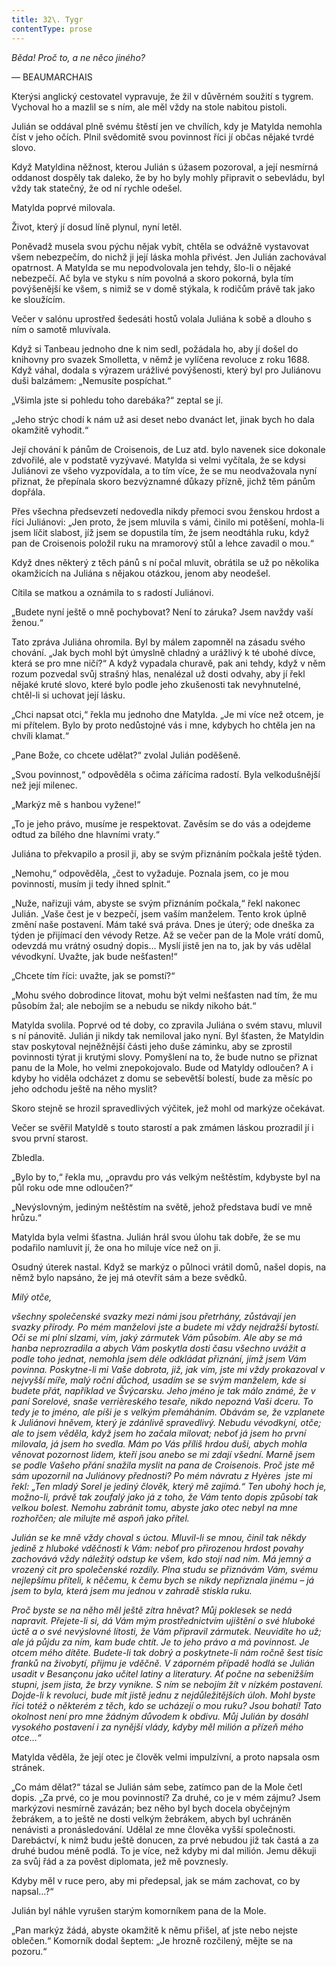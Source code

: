 ```yaml
---
title: 32\. Tygr
contentType: prose
---
```


<section>

_Běda! Proč to, a ne něco jiného?_

— BEAUMARCHAIS

Kterýsi anglický cestovatel vypravuje, že žil v důvěrném soužití s tygrem. Vychoval ho a mazlil se s ním, ale měl vždy na stole nabitou pistoli.

Julián se oddával plně svému štěstí jen ve chvílích, kdy je Matylda nemohla číst v jeho očích. Plnil svědomitě svou povinnost říci jí občas nějaké tvrdé slovo.

Když Matyldina něžnost, kterou Julián s úžasem pozoroval, a její nesmírná oddanost dospěly tak daleko, že by ho byly mohly připravit o sebevládu, byl vždy tak statečný, že od ní rychle odešel.

Matylda poprvé milovala.

Život, který jí dosud líně plynul, nyní letěl.

Poněvadž musela svou pýchu nějak vybít, chtěla se odvážně vystavovat všem nebezpečím, do nichž ji její láska mohla přivést. Jen Julián zachovával opatrnost. A Matylda se mu nepodvolovala jen tehdy, šlo-li o nějaké nebezpečí. Ač byla ve styku s ním povolná a skoro pokorná, byla tím povýšenější ke všem, s nimiž se v domě stýkala, k rodičům právě tak jako ke sloužícím.

Večer v salónu uprostřed šedesáti hostů volala Juliána k sobě a dlouho s ním o samotě mluvívala.

Když si Tanbeau jednoho dne k nim sedl, požádala ho, aby jí došel do knihovny pro svazek Smolletta, v němž je vylíčena revoluce z roku 1688. Když váhal, dodala s výrazem urážlivé povýšenosti, který byl pro Juliánovu duši balzámem: „Nemusíte pospíchat.“

„Všimla jste si pohledu toho darebáka?“ zeptal se jí.

„Jeho strýc chodí k nám už asi deset nebo dvanáct let, jinak bych ho dala okamžitě vyhodit.“

Její chování k pánům de Croisenois, de Luz atd. bylo navenek sice dokonale zdvořilé, ale v podstatě vyzývavé. Matylda si velmi vyčítala, že se kdysi Juliánovi ze všeho vyzpovídala, a to tím více, že se mu neodvažovala nyní přiznat, že přepínala skoro bezvýznamné důkazy přízně, jichž těm pánům dopřála.

Přes všechna předsevzetí nedovedla nikdy přemoci svou ženskou hrdost a říci Juliánovi: „Jen proto, že jsem mluvila s vámi, činilo mi potěšení, mohla-li jsem líčit slabost, jíž jsem se dopustila tím, že jsem neodtáhla ruku, když pan de Croisenois položil ruku na mramorový stůl a lehce zavadil o mou.“

Když dnes některý z těch pánů s ní počal mluvit, obrátila se už po několika okamžicích na Juliána s nějakou otázkou, jenom aby neodešel.

Cítila se matkou a oznámila to s radostí Juliánovi.

„Budete nyní ještě o mně pochybovat? Není to záruka? Jsem navždy vaší ženou.“

Tato zpráva Juliána ohromila. Byl by málem zapomněl na zásadu svého chování. „Jak bych mohl být úmyslně chladný a urážlivý k té ubohé dívce, která se pro mne ničí?“ A když vypadala churavě, pak ani tehdy, když v něm rozum pozvedal svůj strašný hlas, nenalézal už dosti odvahy, aby jí řekl nějaké kruté slovo, které bylo podle jeho zkušenosti tak nevyhnutelné, chtěl-li si uchovat její lásku.

„Chci napsat otci,“ řekla mu jednoho dne Matylda. „Je mi více než otcem, je mi přítelem. Bylo by proto nedůstojné vás i mne, kdybych ho chtěla jen na chvíli klamat.“

„Pane Bože, co chcete udělat?“ zvolal Julián poděšeně.

„Svou povinnost,“ odpověděla s očima zářícíma radostí. Byla velkodušnější než její milenec.

„Markýz mě s hanbou vyžene!“

„To je jeho právo, musíme je respektovat. Zavěsím se do vás a odejdeme odtud za bílého dne hlavními vraty.“

Juliána to překvapilo a prosil ji, aby se svým přiznáním počkala ještě týden.

„Nemohu,“ odpověděla, „čest to vyžaduje. Poznala jsem, co je mou povinností, musím ji tedy ihned splnit.“

„Nuže, nařizuji vám, abyste se svým přiznáním počkala,“ řekl nakonec Julián. „Vaše čest je v bezpečí, jsem vaším manželem. Tento krok úplně změní naše postavení. Mám také svá práva. Dnes je úterý; ode dneška za týden je přijímací den vévody Retze. Až se večer pan de la Mole vrátí domů, odevzdá mu vrátný osudný dopis… Myslí jistě jen na to, jak by vás udělal vévodkyní. Uvažte, jak bude nešťasten!“

„Chcete tím říci: uvažte, jak se pomstí?“

„Mohu svého dobrodince litovat, mohu být velmi nešťasten nad tím, že mu působím žal; ale nebojím se a nebudu se nikdy nikoho bát.“

Matylda svolila. Poprvé od té doby, co zpravila Juliána o svém stavu, mluvil s ní pánovitě. Julián ji nikdy tak nemiloval jako nyní. Byl šťasten, že Matyldin stav poskytoval nejněžnější části jeho duše záminku, aby se zprostil povinnosti týrat ji krutými slovy. Pomyšlení na to, že bude nutno se přiznat panu de la Mole, ho velmi znepokojovalo. Bude od Matyldy odloučen? A i kdyby ho viděla odcházet z domu se sebevětší bolestí, bude za měsíc po jeho odchodu ještě na něho myslit?

Skoro stejně se hrozil spravedlivých výčitek, jež mohl od markýze očekávat.

Večer se svěřil Matyldě s touto starostí a pak zmámen láskou prozradil jí i svou první starost.

Zbledla.

„Bylo by to,“ řekla mu, „opravdu pro vás velkým neštěstím, kdybyste byl na půl roku ode mne odloučen?“

„Nevýslovným, jediným neštěstím na světě, jehož představa budí ve mně hrůzu.“

Matylda byla velmi šťastna. Julián hrál svou úlohu tak dobře, že se mu podařilo namluvit jí, že ona ho miluje více než on ji.

Osudný úterek nastal. Když se markýz o půlnoci vrátil domů, našel dopis, na němž bylo napsáno, že jej má otevřít sám a beze svědků.

</section>

<section>

_Milý otče,_

_všechny společenské svazky mezi námi jsou přetrhány, zůstávají jen svazky přírody. Po mém manželovi jste a budete mi vždy nejdražší bytostí. Oči se mi plní slzami, vím, jaký zármutek Vám působím. Ale aby se má hanba neprozradila a abych Vám poskytla dosti času všechno uvážit a podle toho jednat, nemohla jsem déle odkládat přiznání, jímž jsem Vám povinna. Poskytne-li mi Vaše dobrota, již, jak vím, jste mi vždy prokazoval v nejvyšší míře, malý roční důchod, usadím se se svým manželem, kde si budete přát, například ve Švýcarsku. Jeho jméno je tak málo známé, že v paní Sorelové, snaše verrièreského tesaře, nikdo nepozná Vaši dceru. To tedy je to jméno, ale píši je s velkým přemáháním. Obávám se, že vzplanete k Juliánovi hněvem, který je zdánlivě spravedlivý. Nebudu vévodkyní, otče; ale to jsem věděla, když jsem ho začala milovat; neboť já jsem ho první milovala, já jsem ho svedla. Mám po Vás příliš hrdou duši, abych mohla věnovat pozornost lidem, kteří jsou anebo se mi zdají všední. Marně jsem se podle Vašeho přání snažila myslit na pana de Croisenois. Proč jste mě sám upozornil na Juliánovy přednosti? Po mém návratu z Hyères  jste mi řekl: „Ten mladý Sorel je jediný člověk, který mě zajímá.“ Ten ubohý hoch je, možno-li, právě tak zoufalý jako já z toho, že Vám tento dopis způsobí tak velkou bolest. Nemohu zabránit tomu, abyste jako otec nebyl na mne rozhořčen; ale milujte mě aspoň jako přítel._

_Julián se ke mně vždy choval s úctou. Mluvil-li se mnou, činil tak někdy jedině z hluboké vděčnosti k Vám: neboť pro přirozenou hrdost povahy zachovává vždy náležitý odstup ke všem, kdo stojí nad ním. Má jemný a vrozený cit pro společenské rozdíly. Plna studu se přiznávám Vám, svému nejlepšímu příteli, k něčemu, k čemu bych se nikdy nepřiznala jinému – já jsem to byla, která jsem mu jednou v zahradě stiskla ruku._

_Proč byste se na něho měl ještě zítra hněvat? Můj poklesek se nedá napravit. Přejete-li si, dá Vám mým prostřednictvím ujištění o své hluboké úctě a o své nevýslovné lítosti, že Vám připravil zármutek. Neuvidíte ho už; ale já půjdu za ním, kam bude chtít. Je to jeho právo a má povinnost. Je otcem mého dítěte. Budete-li tak dobrý a poskytnete-li nám ročně šest tisíc franků na živobytí, přijmu je vděčně. V záporném případě hodlá se Julián usadit v Besançonu jako učitel latiny a literatury. Ať počne na sebenižším stupni, jsem jista, že brzy vynikne. S ním se nebojím žít v nízkém postavení. Dojde-li k revoluci, bude mít jistě jednu z nejdůležitějších úloh. Mohl byste říci totéž o některém z těch, kdo se ucházejí o mou ruku? Jsou bohatí! Tato okolnost není pro mne žádným důvodem k obdivu. Můj Julián by dosáhl vysokého postavení i za nynější vlády, kdyby měl milión a přízeň mého otce…“_

</section>

<section>

Matylda věděla, že její otec je člověk velmi impulzívní, a proto napsala osm stránek.

„Co mám dělat?“ tázal se Julián sám sebe, zatímco pan de la Mole četl dopis. „Za prvé, co je mou povinností? Za druhé, co je v mém zájmu? Jsem markýzovi nesmírně zavázán; bez něho byl bych docela obyčejným žebrákem, a to ještě ne dosti velkým žebrákem, abych byl uchráněn nenávisti a pronásledování. Udělal ze mne člověka vyšší společnosti. Darebáctví, k nimž budu ještě donucen, za prvé nebudou již tak častá a za druhé budou méně podlá. To je více, než kdyby mi dal milión. Jemu děkuji za svůj řád a za pověst diplomata, jež mě povznesly.

Kdyby měl v ruce pero, aby mi předepsal, jak se mám zachovat, co by napsal…?“

Julián byl náhle vyrušen starým komorníkem pana de la Mole.

„Pan markýz žádá, abyste okamžitě k němu přišel, ať jste nebo nejste oblečen.“ Komorník dodal šeptem: „Je hrozně rozčilený, mějte se na pozoru.“

</section>

[^1]: V mincích po 6 francích.

[^2]: Citáty z Byrona jsou v překladu Pavla Eisnera.

[^3]: Hrdinka veršované povídky ,,Paní z Vergy“ hynoucí v domnění, že ji zradil milenec.

[^4]: Překlad J. V. Sládka.

[^5]: Náboženské spolky služebnictva, jejichž prostřednictvím církev získávala spojence v šlechtických domech.

[^6]: Podívejte se na stranu 130.

[^7]: Věřte mi.

[^8]: Co je psáno, to je dáno.

[^9]: Chytrému napověz.

[^10]: Buď zdráv a miluj mě.

[^11]: Viz v Louvru vévodu Františka Aquitánského, odkládajícího přilbu a beroucího na sebe mnišský hábit, č. 1130 (_pozn. aut._).

[^12]: Francouzská mystička.

[^13]: Venkove, kdy tě spatřím (citát je však z Horatia).

[^14]: Jsem při tobě, je to moje dílo.

[^15]: Proslulý kejklíř (pozn. autora).

[^16]: Rossiniho opera.

[^17]: To mluví nespokojenec (poznámka Molièrova k Tartuffovi). _Pozn. autora._

[^18]: Biskup a ministr narozený v Besançonu.

[^19]: Redaktoři satirického časopisu, uvěznění pro urážku vlády.

[^20]: Musím se potrestat, jestliže jsem příliš milovala.

[^21]: Syn zedníka, který velel části roajalistické armády při vendéském povstání.

[^22]: Slavný kazatel.

[^23]: Jestliže dovolí osud.

[^24]: Od této chvíle již neřeknu ani slovo.

[^25]: Zde mluví z něho jakobín (_Pozn. aut.)._

[^26]: Od La Fontaina; podle nich je „manželský svazek tísnivým ortelem“.
